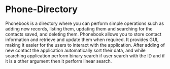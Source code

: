 # Phone-Directory
Phonebook is a directory where you can perform simple operations such as adding new records, listing them, updating them and searching for the contacts saved, and deleting them. Phonebook allows you to store contact information and retrieve and update them when required. It provides GUI, making it easier for the users to interact with the application. After adding of new contact the application automatically sort their data, and while searching application perform binary search if user search with the ID and if it is a other argument then it perform linear search.
